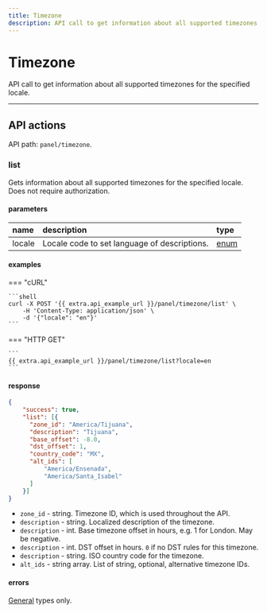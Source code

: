 ```yaml
---
title: Timezone
description: API call to get information about all supported timezones for the specified locale.
---
```


# Timezone

API call to get information about all supported timezones for the specified locale.

<hr>

## API actions

API path: `panel/timezone`.

### list

Gets information about all supported timezones for the specified locale. Does not require authorization.

#### parameters

| name | description | type|
| :------ | :------ | :----- |
| locale | Locale code to set language of descriptions. | [enum](../../backend-api/getting-started.md#data-types) |

#### examples

=== "cURL"

    ```shell
    curl -X POST '{{ extra.api_example_url }}/panel/timezone/list' \
        -H 'Content-Type: application/json' \ 
        -d '{"locale": "en"}'
    ```

=== "HTTP GET"

    ```
    {{ extra.api_example_url }}/panel/timezone/list?locale=en
    ```

#### response

```json
{
    "success": true,
    "list": [{
      "zone_id": "America/Tijuana",
      "description": "Tijuana",
      "base_offset": -8.0,
      "dst_offset": 1,
      "country_code": "MX",
      "alt_ids": [
          "America/Ensenada",
          "America/Santa_Isabel"
      ]
    }]
}
```

* `zone_id` - string. Timezone ID, which is used throughout the API.
* `description` - string. Localized description of the timezone.
* `description` - int. Base timezone offset in hours, e.g. 1 for London. May be negative.
* `description` - int. DST offset in hours. `0` if no DST rules for this timezone.
* `description` - string. ISO country code for the timezone.
* `alt_ids` - string array. List of string, optional, alternative timezone IDs.

#### errors

[General](../../backend-api/getting-started.md#error-codes) types only.
